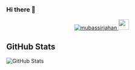 ### Hi there 👋 

<!--
**mubassirjahan/mubassirjahan** is a ✨ _special_ ✨ repository because its `README.md` (this file) appears on your GitHub profile.

Here are some ideas to get you started:

- 🔭 I’m currently working on ...
- 🌱 I’m currently learning ...
- 👯 I’m looking to collaborate on ...
- 🤔 I’m looking for help with ...
- 💬 Ask me about ...
- 📫 How to reach me: ...
- 😄 Pronouns: ...
- ⚡ Fun fact: ...
-->


<p align="center"> 
        <a href="https://twitter.com/mubassirjahan" target="blank">
                <img
                src="https://img.shields.io/twitter/follow/mubassirjahan?logo=twitter&style=for-the-badge"
                alt="mubassirjahan" />
        </a>
        <img src ="https://gpvc.arturio.dev/mubassirjahan" style="height: 28px">
</p>


<h2>GitHub Stats</h2>
<p><img src="https://github-readme-stats.vercel.app/api?username=mubassirjahan&amp;show_icons=true" alt="GitHub Stats"></p>
<br>

<!--
[![GitHub Streak](https://streak-stats.demolab.com/?user=mubassirjahan)](https://git.io/streak-stats)
-->

